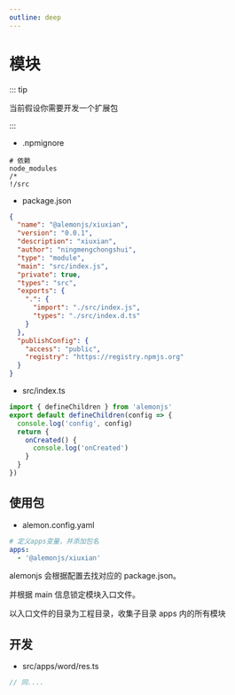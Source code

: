 ```yaml
---
outline: deep
---
```


# 模块

::: tip

当前假设你需要开发一个扩展包

:::

- .npmignore

```
# 依赖
node_modules
/*
!/src
```

- package.json

```json
{
  "name": "@alemonjs/xiuxian",
  "version": "0.0.1",
  "description": "xiuxian",
  "author": "ningmengchongshui",
  "type": "module",
  "main": "src/index.js",
  "private": true,
  "types": "src",
  "exports": {
    ".": {
      "import": "./src/index.js",
      "types": "./src/index.d.ts"
    }
  },
  "publishConfig": {
    "access": "public",
    "registry": "https://registry.npmjs.org"
  }
}
```

- src/index.ts

```ts
import { defineChildren } from 'alemonjs'
export default defineChildren(config => {
  console.log('config', config)
  return {
    onCreated() {
      console.log('onCreated')
    }
  }
})
```

## 使用包

- alemon.config.yaml

```yaml
# 定义apps变量，并添加包名
apps:
  - '@alemonjs/xiuxian'
```

alemonjs 会根据配置去找对应的 package.json。

并根据 main 信息锁定模块入口文件。

以入口文件的目录为工程目录，收集子目录 apps 内的所有模块

## 开发

- src/apps/word/res.ts

```ts
// 同....
```
